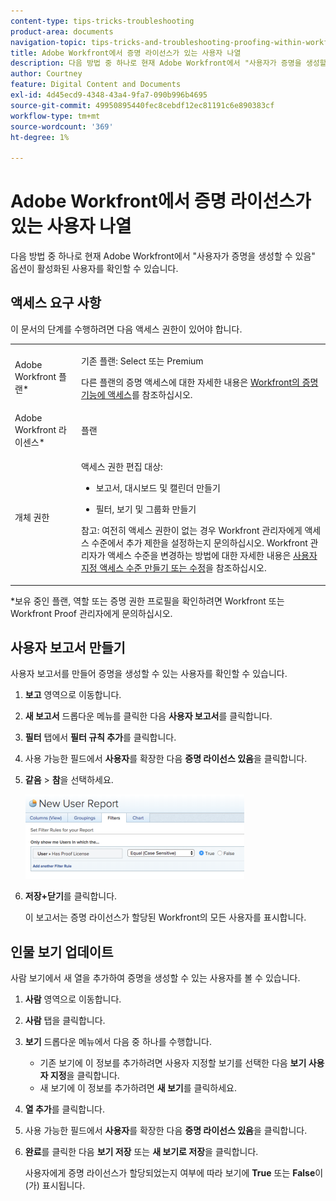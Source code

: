 ```yaml
---
content-type: tips-tricks-troubleshooting
product-area: documents
navigation-topic: tips-tricks-and-troubleshooting-proofing-within-workfront
title: Adobe Workfront에서 증명 라이선스가 있는 사용자 나열
description: 다음 방법 중 하나로 현재 Adobe Workfront에서 "사용자가 증명을 생성할 수 있음" 옵션이 활성화된 사용자를 확인할 수 있습니다.
author: Courtney
feature: Digital Content and Documents
exl-id: 4d45ecd9-4348-43a4-9fa7-090b996b4695
source-git-commit: 49950895440fec8cebdf12ec81191c6e890383cf
workflow-type: tm+mt
source-wordcount: '369'
ht-degree: 1%

---
```


# Adobe Workfront에서 증명 라이선스가 있는 사용자 나열

다음 방법 중 하나로 현재 Adobe Workfront에서 &quot;사용자가 증명을 생성할 수 있음&quot; 옵션이 활성화된 사용자를 확인할 수 있습니다.

## 액세스 요구 사항

이 문서의 단계를 수행하려면 다음 액세스 권한이 있어야 합니다.

<table style="table-layout:auto"> 
 <col> 
 <col> 
 <tbody> 
  <tr> 
   <td role="rowheader">Adobe Workfront 플랜*</td> 
   <td> <p>기존 플랜: Select 또는 Premium</p> <p>다른 플랜의 증명 액세스에 대한 자세한 내용은 <a href="/help/quicksilver/administration-and-setup/manage-workfront/configure-proofing/access-to-proofing-functionality.md" class="MCXref xref">Workfront의 증명 기능에 액세스</a>를 참조하십시오.</p> </td> 
  </tr> 
  <tr> 
   <td role="rowheader">Adobe Workfront 라이센스*</td> 
   <td> <p>플랜</p> </td> 
  </tr> 
  <tr> 
   <td role="rowheader">개체 권한</td> 
   <td> <p>액세스 권한 편집 대상:</p> 
    <ul> 
     <li> <p>보고서, 대시보드 및 캘린더 만들기</p> </li> 
     <li> <p>필터, 보기 및 그룹화 만들기</p> </li> 
    </ul> <p>참고: 여전히 액세스 권한이 없는 경우 Workfront 관리자에게 액세스 수준에서 추가 제한을 설정하는지 문의하십시오. Workfront 관리자가 액세스 수준을 변경하는 방법에 대한 자세한 내용은 <a href="../../../administration-and-setup/add-users/configure-and-grant-access/create-modify-access-levels.md" class="MCXref xref">사용자 지정 액세스 수준 만들기 또는 수정</a>을 참조하십시오.</p> </td> 
  </tr> 
 </tbody> 
</table>

&#42;보유 중인 플랜, 역할 또는 증명 권한 프로필을 확인하려면 Workfront 또는 Workfront Proof 관리자에게 문의하십시오.

## 사용자 보고서 만들기

사용자 보고서를 만들어 증명을 생성할 수 있는 사용자를 확인할 수 있습니다.

1. **보고** 영역으로 이동합니다.
1. **새 보고서** 드롭다운 메뉴를 클릭한 다음 **사용자 보고서**&#x200B;를 클릭합니다.

1. **필터** 탭에서 **필터 규칙 추가**&#x200B;를 클릭합니다.

1. 사용 가능한 필드에서 **사용자**&#x200B;를 확장한 다음 **증명 라이선스 있음**&#x200B;을 클릭합니다.

1. **같음** > **참**&#x200B;을 선택하세요.

   ![report_proflicenses.png](assets/report-prooflicenses-350x135.png)

1. **저장+닫기**&#x200B;를 클릭합니다.

   이 보고서는 증명 라이선스가 할당된 Workfront의 모든 사용자를 표시합니다.

## 인물 보기 업데이트

사람 보기에서 새 열을 추가하여 증명을 생성할 수 있는 사용자를 볼 수 있습니다.

1. **사람** 영역으로 이동합니다.
1. **사람** 탭을 클릭합니다.
1. **보기** 드롭다운 메뉴에서 다음 중 하나를 수행합니다.

   * 기존 보기에 이 정보를 추가하려면 사용자 지정할 보기를 선택한 다음 **보기 사용자 지정**&#x200B;을 클릭합니다.
   * 새 보기에 이 정보를 추가하려면 **새 보기**&#x200B;를 클릭하세요.

1. **열 추가**&#x200B;를 클릭합니다.
1. 사용 가능한 필드에서 **사용자**&#x200B;를 확장한 다음 **증명 라이선스 있음**&#x200B;을 클릭합니다.

1. **완료**&#x200B;를 클릭한 다음 **보기 저장** 또는 **새 보기로 저장**&#x200B;을 클릭합니다.

   사용자에게 증명 라이선스가 할당되었는지 여부에 따라 보기에 **True** 또는 **False**&#x200B;이(가) 표시됩니다.
